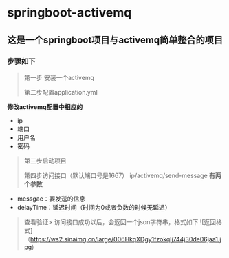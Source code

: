 # springboot-activemq
## 这是一个springboot项目与activemq简单整合的项目
### 步骤如下
>第一步 安装一个activemq
>
>第二步配置application.yml
>
**修改activemq配置中相应的**
+ ip
+ 端口
+ 用户名
+ 密码
>第三步启动项目
>
>第四步访问接口（默认端口号是1667）
 ip/activemq/send-message
 **有两个参数**
 + messgae：要发送的信息
 + delayTime：延迟时间（时间为0或者负数的时候无延迟） 
 >
 >查看验证>
 访问接口成功以后，会返回一个json字符串，格式如下
 ![返回格式]（https://ws2.sinaimg.cn/large/006HkqXDgy1fzokqlj744j30de06jaa1.jpg)
 
